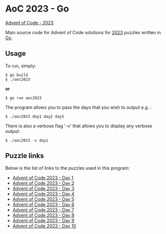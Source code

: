 # AoC 2023 - Go

[Advent of Code - 2023](https://adventofcode.com/2023)

Main source code for Advent of Code solutions for [2023](https://adventofcode.com/2023) puzzles written in [Go](https://golang.org/).

## Usage
To run, simply:
```
$ go build
$ ./aoc2023
```
**or**

```
$ go run aoc2023
```

The program allows you to pass the days that you wish to output e.g. :
```
$ ./aoc2023 day1 day2 day5
```

There is also a verbose flag '-v' that allows you to display any verbose output:
```
$ ./aoc2023 -v day1
```

## Puzzle links

Below is the list of links to the puzzles used in this program:
* [Advent of Code 2023 - Day 1](https://adventofcode.com/2023/day/1)
* [Advent of Code 2023 - Day 2](https://adventofcode.com/2023/day/2)
* [Advent of Code 2023 - Day 3](https://adventofcode.com/2023/day/3)
* [Advent of Code 2023 - Day 4](https://adventofcode.com/2023/day/4)
* [Advent of Code 2023 - Day 5](https://adventofcode.com/2023/day/5)
* [Advent of Code 2023 - Day 6](https://adventofcode.com/2023/day/6)
* [Advent of Code 2023 - Day 7](https://adventofcode.com/2023/day/7)
* [Advent of Code 2023 - Day 8](https://adventofcode.com/2023/day/8)
* [Advent of Code 2023 - Day 9](https://adventofcode.com/2023/day/9)
* [Advent of Code 2023 - Day 10](https://adventofcode.com/2023/day/10)